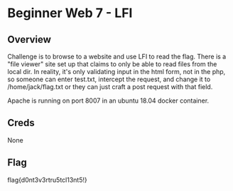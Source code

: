 # Beginner Web 7 - LFI

## Overview 

Challenge is to browse to a website and use LFI to read the flag. There is a "file viewer" site set up that claims to only be able to read files from the local dir. In reality, it's only validating input in the html form, not in the php, so someone can enter test.txt, intercept the request, and change it to /home/jack/flag.txt or they can just craft a post request with that field.

Apache is running on port 8007 in an ubuntu 18.04 docker container.

## Creds

None

## Flag

flag{d0nt3v3rtru5tcl13nt5!}